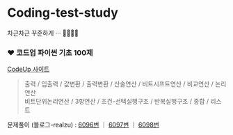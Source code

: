 # Coding-test-study
차근차근 꾸준하게 ··· 🏃‍♀️🏋️‍♂️

### ❤ 코드업 파이썬 기초 100제
[CodeUp 사이트](https://codeup.kr/problemsetsol.php?psid=33)  
> 출력 / 입출력 / 값변환 / 출력변환 / 산술연산 / 비트시프트연산 / 비교연산 / 논리연산  
> 비트단위논리연산 / 3항연산 / 조건-선택실행구조 / 반복실행구조 / 종합 / 리스트  

문제풀이 (블로그-realzu) : [6096번](https://realzzu.tistory.com/103) ｜ [6097번](https://realzzu.tistory.com/104) ｜ [6098번](https://realzzu.tistory.com/105?category=1029092)
